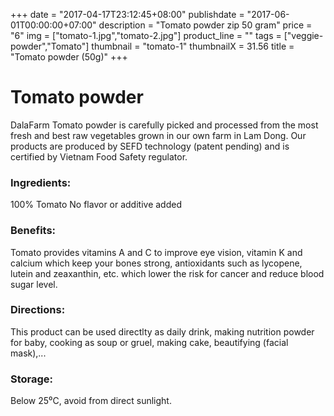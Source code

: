 +++
date = "2017-04-17T23:12:45+08:00"
publishdate = "2017-06-01T00:00:00+07:00"
description = "Tomato powder zip 50 gram"
price = "6"
img = ["tomato-1.jpg","tomato-2.jpg"]
product_line = ""
tags = ["veggie-powder","Tomato"]
thumbnail = "tomato-1"
thumbnailX = 31.56
title = "Tomato powder (50g)"
+++

# Tomato powder

DalaFarm Tomato powder is carefully picked and processed from the most fresh and best raw vegetables 
grown in our own farm in Lam Dong. Our products are produced by SEFD technology (patent pending) and 
is certified by Vietnam Food Safety regulator.


### Ingredients: 
100% Tomato
No flavor or additive added

### Benefits: 
Tomato provides vitamins A and C 
to improve eye vision, vitamin K and 
calcium which keep your bones strong, 
antioxidants such as lycopene, lutein 
and zeaxanthin, etc. which lower the 
risk for cancer and reduce blood 
sugar level.

### Directions:  
This product can be used directlty as 
daily drink, making nutrition powder 
for baby, cooking as soup or gruel, 
making cake, beautifying (facial mask),...

### Storage: 
Below 25⁰C, avoid from direct sunlight.

